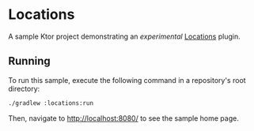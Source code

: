 # Locations

A sample Ktor project demonstrating an _experimental_ [Locations](https://ktor.io/docs/locations.html) plugin.

## Running

To run this sample, execute the following command in a repository's root directory:

```bash
./gradlew :locations:run
```
 
Then, navigate to [http://localhost:8080/](http://localhost:8080/) to see the sample home page. 
